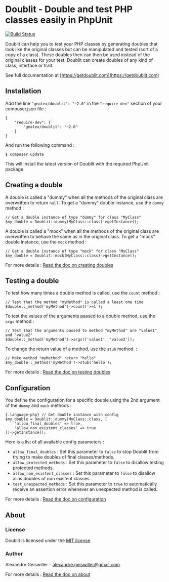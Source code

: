 # Doublit - Double and test PHP classes easily in PhpUnit

[![Build Status](https://travis-ci.org/gealex/doublit.svg?branch=master)](https://travis-ci.org/gealex/doublit)

Doublit can help you to test your PHP classes by generating doubles that look like the original classes but can be manipulated and tested (sort of a copy of a class). These doubles then can then be used instead of the original classes for your test. Doublit can create doubles of any kind of class, interface or trait. 

See full documentation at [https://getdoublit.com](https://getdoublit.com)


## Installation

Add the line `"gealex/doublit": "~2.0"` in the `"require-dev"` section of your composer.json file :
    
    {
        "require-dev": {
            "gealex/doublit": "~2.0"
        }
    }

And run the following command :
    
    $ composer update
    
This will install the latest version of Doublit with the required PhpUnit package.

## Creating a double

A double is called a "dummy" when all the methods of the original class are overwritten to return `null`. To get a "dummy" double instance, use the `dummy` method :

    // Get a double instance of type "dummy" for class "MyClass"
    $my_double = Doublit::dummy(MyClass::class)->getInstance();

A double is called a "mock" when all the methods of the original class are overwritten to behave the same as in the original class. To get a "mock" double instance, use the `mock` method :
   
    // Get a double instance of type "mock" for class "MyClass"
    $my_double = Doublit::mock(MyClass::class)->getInstance();
   
For more details : [Read the doc on creating doubles](doc/creating_doubles.md)

## Testing a double
To test how many times a double method is called, use the `count` method :
    
    // Test that the method "myMethod" is called a least one time
    $double::_method('myMethod')->count('>=1');

To test the values of the arguments passed to a double method, use the `args` method :

    // Test that the arguments passed to method "myMethod" are "value1" and "value2"
    $double::_method('myMethod')->args(['value1', 'value2']);

To change the return value of a method, use the `stub` method. :
    
    // Make method "myMethod" return "hello"
    $my_double::_method('myMethod')->stub('hello');

For more details : [Read the doc on testing doubles](doc/testing_doubles.md)

## Configuration

You define the configuration for a specific double using the 2nd argument of the `dummy` and `mock` methods :</p>

    {.language-php} // Get double instance with config
    $my_double = Doublit::dummy(MyClass::class, [
        'allow_final_doubles' => true,
        'allow_non_existent_classes' => true
    ])->getInstance();

Here is a list of all available config parameters :

- `allow_final_doubles` : Set this parameter to `false` to stop Doublit from trying to make doubles of final classes/methods.
- `allow_protected_methods` : Set this parameter to `false` to disallow testing protected methods.
- `allow_non_existent_classes` : Set this parameter to `false` to disallow alias doubles of non existent classes.
- `test_unexpected_methods` : Set this parameter to `true` to automatically receive an assertion error whenever an unexpected method is called.
 
For more details : [Read the doc on configuration](doc/configuration.md)

## About

### License
Doublit is licensed under the [MIT license](https://opensource.org/licenses/MIT).

### Author
Alexandre Geiswiller - [alexandre.geiswiller@gmail.com](mailto:alexandre.geiswiller@gmail.com).

For more details : [Read the doc on about](doc/about.md)